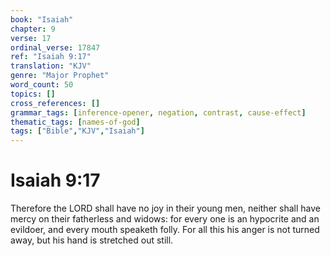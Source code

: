 ```yaml
---
book: "Isaiah"
chapter: 9
verse: 17
ordinal_verse: 17847
ref: "Isaiah 9:17"
translation: "KJV"
genre: "Major Prophet"
word_count: 50
topics: []
cross_references: []
grammar_tags: [inference-opener, negation, contrast, cause-effect]
thematic_tags: [names-of-god]
tags: ["Bible","KJV","Isaiah"]
---
```


# Isaiah 9:17

Therefore the LORD shall have no joy in their young men, neither shall have mercy on their fatherless and widows: for every one is an hypocrite and an evildoer, and every mouth speaketh folly. For all this his anger is not turned away, but his hand is stretched out still.
